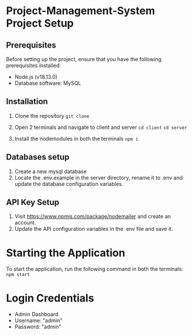 # Project-Management-System Project Setup


## Prerequisites

Before setting up the project, ensure that you have the following prerequisites installed:

- Node.js (v18.13.0)
- Database software: MySQL


## Installation

1. Clone the repository
` git clone  `

2. Open 2 terminals and navigate to client and server
` cd client `
` cd server `

3. Install the nodemodules in both the terminals
` npm i `


## Databases setup

1. Create a new mysql database
2. Locate the .env.example in the server directory, rename it to .env and update the database configuration variables.


## API Key Setup

1. Visit https://www.npmjs.com/package/nodemailer and create an account.
2. Update the API configuration variables in the .env file and save it.


# Starting the Application
To start the application, run the following command in both the terminals:
` npm start ` 


# Login Credentials

- Admin Dashboard
 - Username: "admin"
 - Password: "admin"

